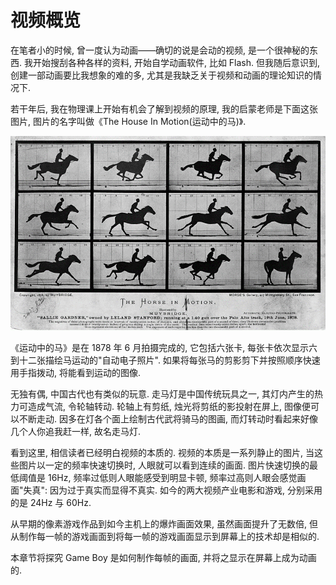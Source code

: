 # 视频概览

在笔者小的时候, 曾一度认为动画——确切的说是会动的视频, 是一个很神秘的东西. 我开始搜刮各种各样的资料, 开始自学动画软件, 比如 Flash. 但我随后意识到, 创建一部动画要比我想象的难的多, 尤其是我缺乏关于视频和动画的理论知识的情况下.

若干年后, 我在物理课上开始有机会了解到视频的原理, 我的启蒙老师是下面这张图片, 图片的名字叫做《The House In Motion(运动中的马)》.

![img](/img/gameboy/video/overview/the_hourse_in_motion.png)

《运动中的马》是在 1878 年 6 月拍摄完成的, 它包括六张卡, 每张卡依次显示六到十二张描绘马运动的"自动电子照片". 如果将每张马的剪影剪下并按照顺序快速用手指拨动, 将能看到运动的图像.

无独有偶, 中国古代也有类似的玩意. 走马灯是中国传统玩具之一, 其灯内产生的热力可造成气流, 令轮轴转动. 轮轴上有剪纸, 烛光将剪纸的影投射在屏上, 图像便可以不断走动. 因多在灯各个面上绘制古代武将骑马的图画, 而灯转动时看起来好像几个人你追我赶一样, 故名走马灯.

看到这里, 相信读者已经明白视频的本质的. 视频的本质是一系列静止的图片, 当这些图片以一定的频率快速切换时, 人眼就可以看到连续的画面. 图片快速切换的最低阈值是 16Hz, 频率过低则人眼能感受到明显卡顿, 频率过高则人眼会感觉画面"失真": 因为过于真实而显得不真实. 如今的两大视频产业电影和游戏, 分别采用的是 24Hz 与 60Hz.

从早期的像素游戏作品到如今主机上的爆炸画面效果, 虽然画面提升了无数倍, 但从制作每一帧的游戏画面到将每一帧的游戏画面显示到屏幕上的技术却是相似的.

本章节将探究 Game Boy 是如何制作每帧的画面, 并将之显示在屏幕上成为动画的.
